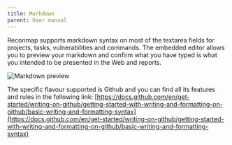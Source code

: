 ```yaml
---
title: Markdown
parent: User manual
---
```


Reconmap supports markdown syntax on most of the textarea fields for projects, tasks, vulnerabilities and commands. The embedded editor allows you to preview your markdown and confirm what you have typed is what you intended to be presented in the Web and reports.

![Markdown preview](/images/screenshots/markdown-support.png)

The specific flavour supported is Github and you can find all its features and rules in the following link:
[https://docs.github.com/en/get-started/writing-on-github/getting-started-with-writing-and-formatting-on-github/basic-writing-and-formatting-syntax](https://docs.github.com/en/get-started/writing-on-github/getting-started-with-writing-and-formatting-on-github/basic-writing-and-formatting-syntax)

